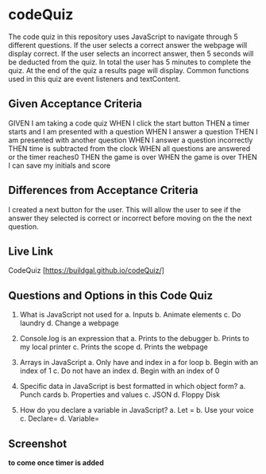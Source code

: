 # codeQuiz
The code quiz in this repository uses JavaScript to navigate through 5 different questions. If the user selects a correct answer the webpage will display correct. If the user selects an incorrect answer, then 5 seconds will be deducted from the quiz. In total the user has 5 minutes to complete the quiz. At the end of the quiz a results page will display. Common functions used in this quiz are event listeners and textContent. 

## Given Acceptance Criteria
GIVEN I am taking a code quiz
WHEN I click the start button
THEN a timer starts and I am presented with a question
WHEN I answer a question
THEN I am presented with another question
WHEN I answer a question incorrectly
THEN time is subtracted from the clock
WHEN all questions are answered or the timer reaches0
THEN the game is over
WHEN the game is over
THEN I can save my initials and score

## Differences from Acceptance Criteria
I created a next button for the user. This will allow the user to see if the answer they selected is correct or incorrect before moving on the the next question.

## Live Link

CodeQuiz [https://buildgal.github.io/codeQuiz/]

## Questions and Options in this Code Quiz 
1.	What is JavaScript not used for
a.	Inputs 
b.	Animate elements 
c.	Do laundry 
d.	Change a webpage 

2.	Console.log is an expression that 
a.	Prints to the debugger 
b.	Prints to my local printer 
c.	Prints the scope 
d.	Prints the webpage 

3.	Arrays in JavaScript 
a.	Only have and index in a for loop 
b.	Begin with an index of 1 
c.	Do not have an index 
d.	Begin with an index of 0 

4.	Specific data in JavaScript is best formatted in which object form?
a.	Punch cards
b.	Properties and values 
c.	JSON
d.	Floppy Disk 

5.	How do you declare a variable in JavaScript? 
a.	Let = 
b.	Use your voice 
c.	Declare= 
d.	Variable=

## Screenshot 
**to come once timer is added**